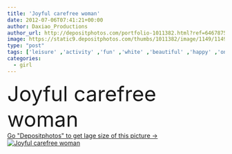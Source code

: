 ```yaml
---
title: 'Joyful carefree woman'
date: 2012-07-06T07:41:21+00:00
author: Daxiao_Productions
author_url: http://depositphotos.com/portfolio-1011382.html?ref=64678756
image: https://static9.depositphotos.com/thumbs/1011382/image/1149/11490149/api_thumb_450.jpg?forcejpeg=true
type: "post"
tags: ['leisure' ,'activity' ,'fun' ,'white' ,'beautiful' ,'happy' ,'one' ,'girl' ,'female' ,'young' ,'smiling' ,'summer' ,'grass' ,'people' ,'women' ,'beauty' ,'relaxation' ,'meadow' ,'freedom' ,'laughing' ,'happiness' ,'field' ,'vitality' ,'joy' ,'cheerful' ,'nature' ,'spring' ,'outdoor' ,'portrait' ,'cute' ,'caucasian' ,'smile' ,'health' ,'healthy' ,'natural' ,'Enjoyment' ,'playful' ,'face' ,'fashion' ,'pretty' ,'relax' ,'active' ,'woman' ,'lifestyle' ,'joyful' ,'down' ,'looking' ,'attractive' ,'enjoy' ,'free' ]
categories: 
  - girl
---
```

<div aling="center">
            <font size="60"> Joyful carefree woman</font>   
</div>
<div>
    <a href='https://depositphotos.com/11490149/stock-photo-joyful-carefree-woman.html?ref=64678756' target=_blank > Go "Depositphotos" to get lage size of this picture ->
        <img href='https://depositphotos.com/11490149/stock-photo-joyful-carefree-woman.html?ref=64678756' src='https://static9.depositphotos.com/1011382/1149/i/950/depositphotos_11490149-stock-photo-joyful-carefree-woman.jpg?forcejpeg=true' alt='Joyful carefree woman' >
    </a>
</div>
